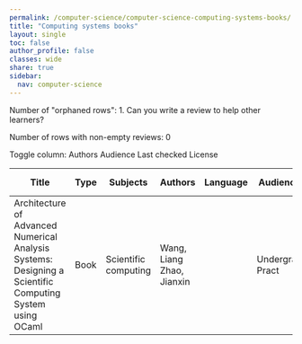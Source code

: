 ```yaml
---
permalink: /computer-science/computer-science-computing-systems-books/
title: "Computing systems books"
layout: single
toc: false
author_profile: false
classes: wide
share: true
sidebar:
  nav: computer-science
---
```


Number of "orphaned rows": 1. Can you write a review to help other learners?

Number of rows with non-empty reviews: 0

<div class="table_cols_toggles">
Toggle column: <a class="toggle-vis btn btn--danger" data-column="3">Authors</a> <a class="toggle-vis btn btn--danger" data-column="5">Audience</a> <a class="toggle-vis btn btn--danger" data-column="8">Last checked</a> <a class="toggle-vis btn btn--danger" data-column="9">License</a>
</div>
<table class="display" style="width:100%">
<thead>
<tr>
    <th>Title</th>
    <th>Type</th>
    <th>Subjects</th>
    <th>Authors</th>
    <th>Language</th>
    <th>Audience</th>
    <th>Reviews</th>
    <th>URLs</th>
    <th>Last checked</th>
    <th>License</th>
</tr>
</thead>
<tbody>
<tr>
    <td>Architecture of Advanced Numerical Analysis Systems: Designing a Scientific Computing System using OCaml</td>
    <td>Book</td>
    <td>Scientific computing</td>
    <td>Wang, Liang<br> Zhao, Jianxin</td>
    <td></td>
    <td>Undergrad<br>Pract</td>
    <td></td>
    <td><a href="https://link.springer.com/content/pdf/10.1007/978-1-4842-8853-5.pdf" target="_blank">PDF</a><br><a href="https://link.springer.com/download/epub/10.1007/978-1-4842-8853-5.epub" target="_blank">EPUB</a><br><a href="https://link.springer.com/book/10.1007/978-1-4842-8853-5" target="_blank">Site</a></td>
    <td>2023-12-16</td>
    <td>CC BY 4.0 DEED</td>
</tr>
<tfoot>
<tr>
    <td></td>
    <td></td>
    <td></td>
    <td></td>
    <td></td>
    <td></td>
    <td></td>
    <td></td>
    <td></td>
    <td></td>
</tr>
</tfoot>
